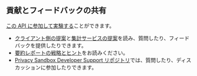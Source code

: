 ## 貢献とフィードバックの共有

[この API に参加して実験する](/docs/privacy-sandbox/attribution-reporting-experiment/)ことができます。

- [クライアント側の提案](https://github.com/WICG/conversion-measurement-api/blob/main/AGGREGATE.md)と[集計サービスの提案](https://github.com/WICG/conversion-measurement-api/blob/main/AGGREGATION_SERVICE_TEE.md)を読み、質問したり、フィードバックを提供したりできます。
- [要約レポートの戦略とヒント](https://docs.google.com/document/d/1bU0a_njpDcRd9vDR0AJjwJjrf3Or8vAzyfuK8JZDEfo/edit?usp=sharing)をお読みください。
- [Privacy Sandbox Developer Support リポジトリ](https://github.com/GoogleChromeLabs/privacy-sandbox-dev-support)では、質問したり、ディスカッションに参加したりできます。
